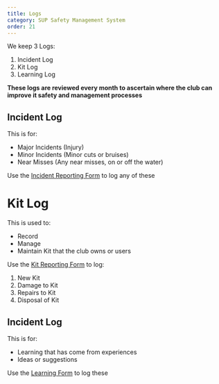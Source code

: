 ```yaml
---
title: Logs
category: SUP Safety Management System
order: 21
---
```


We keep 3 Logs:
1. Incident Log
2. Kit Log
3. Learning Log

**These logs are reviewed every month to ascertain where the club can improve it safety and management processes**

## Incident Log
This is for:
- Major Incidents (Injury)
- Minor Incidents (Minor cuts or bruises)
- Near Misses (Any near misses, on or off the water)

Use the [Incident Reporting Form](https://forms.gle/xBZp5gB5kuuhig4YA) to log any of these

# Kit Log
This is used to:
- Record
- Manage
- Maintain
Kit that the club owns or users


Use the [Kit Reporting Form](#) to log:
1. New Kit
2. Damage to Kit
3. Repairs to Kit
4. Disposal of Kit


## Incident Log
This is for:
- Learning that has come from experiences
- Ideas or suggestions

Use the [Learning Form](https://forms.gle/XBFcrvbguvrJfS7a7) to log these
